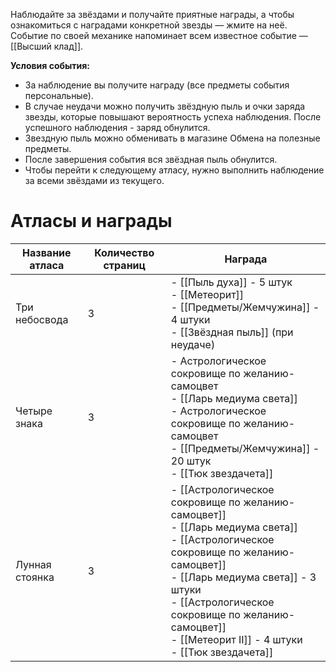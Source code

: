 Наблюдайте за звёздами и получайте приятные награды, а чтобы ознакомиться с наградами конкретной звезды — жмите на неё. Событие по своей механике напоминает всем известное событие — [[Высший клад]].  
  
**Условия события:**  

- За наблюдение вы получите награду (все предметы события персональные).
- В случае неудачи можно получить звёздную пыль и очки заряда звезды, которые повышают вероятность успеха наблюдения. После успешного наблюдения - заряд обнулится.
- Звездную пыль можно обменивать в магазине Обмена на полезные предметы.
- После завершения события вся звёздная пыль обнулится.
- Чтобы перейти к следующему атласу, нужно выполнить наблюдение за всеми звёздами из текущего.

# **Атласы и награды**

| **Название атласа** | **Количество страниц** | **Награда**                                                                                                                                                                                                                                                                                |
| ------------------- | ---------------------- | ------------------------------------------------------------------------------------------------------------------------------------------------------------------------------------------------------------------------------------------------------------------------------------------ |
| Три небосвода       | 3                      | - [[Пыль духа]] - 5 штук<br>- [[Метеорит]]<br>- [[Предметы/Жемчужина]] - 4 штуки<br>- [[Звёздная пыль]] (при неудаче)                                                                                                                                                                               |
| Четыре знака        | 3                      | - Астрологическое сокровище по желанию-самоцвет<br>- [[Ларь медиума света]]<br>- Астрологическое сокровище по желанию-самоцвет<br>- [[Предметы/Жемчужина]] - 20 штук<br>- [[Тюк звездачета]]                                                                                                        |
| Лунная стоянка      | 3                      | - [[Астрологическое сокровище по желанию-самоцвет]]<br>- [[Ларь медиума света]]<br>- [[Астрологическое сокровище по желанию-самоцвет]]<br>- [[Ларь медиума света]] - 3 штуки<br>- [[Астрологическое сокровище по желанию-самоцвет]]<br>- [[Метеорит II]] - 4 штуки<br>- [[Тюк звездачета]] |

